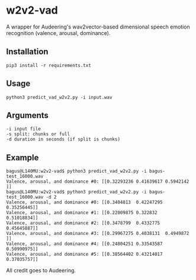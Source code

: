 # w2v2-vad
A wrapper for Audeering's wav2vector-based dimensional speech emotion recognition (valence, arousal, dominance).

## Installation
    pip3 install -r requirements.txt
    
## Usage
    python3 predict_vad_w2v2.py -i input.wav

## Arguments
```
-i input file  
-s split: chunks or full  
-d duration in seconds (if split is chunks)  
```

## Example

```
bagus@L140MU:w2v2-vad$ python3 predict_vad_w2v2.py -i bagus-test_16000.wav 
Valence, arousal, and dominance #0: [[0.32293236 0.41639617 0.5942142 ]]
bagus@L140MU:w2v2-vad$ python3 predict_vad_w2v2.py -i bagus-test_16000.wav -d 2
Valence, arousal, and dominance #0: [[0.3404813  0.42247295 0.35256445]]
Valence, arousal, and dominance #1: [[0.22009875 0.322832   0.51018834]]
Valence, arousal, and dominance #2: [[0.3478799  0.4332775  0.45645887]]
Valence, arousal, and dominance #3: [[0.29967275 0.4038131  0.4949872 ]]
Valence, arousal, and dominance #4: [[0.24804251 0.33543587 0.50990975]]
Valence, arousal, and dominance #5: [[0.38564402 0.43214017 0.37035757]]
```

All credit goes to Audeering.
